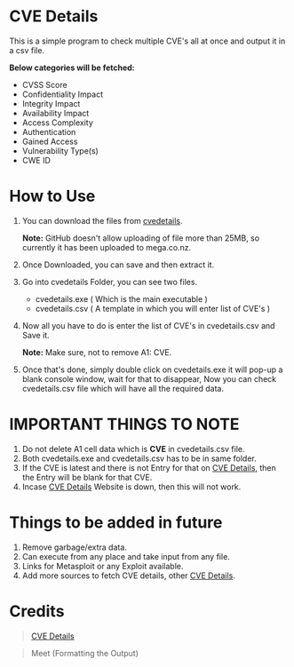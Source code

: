 # CVE Details

This is a simple program to check multiple CVE's all at once and output it in a csv file.

**Below categories will be fetched:**

* CVSS Score
* Confidentiality Impact
* Integrity Impact
* Availability Impact
* Access Complexity
* Authentication
* Gained Access
* Vulnerability Type(s)
* CWE ID

# How to Use

1. You can download the files from <a href="https://mega.nz/file/rFNRAApB#09FrIKS8AsQJYj13gs5ontKLPyfNVlI9rOQ4swF1J_Q" target="_blank">cvedetails</a>.

    **Note:** GitHub doesn't allow uploading of file more than 25MB, so currently it has been uploaded to mega.co.nz.

2. Once Downloaded, you can save and then extract it.
3. Go into cvedetails Folder, you can see two files.
    * cvedetails.exe ( Which is the main executable ) 
    * cvedetails.csv ( A template in which you will enter list of CVE's )
4. Now all you have to do is enter the list of CVE's in cvedetails.csv and Save it.
    
    **Note:** Make sure, not to remove A1: CVE.
5. Once that's done, simply double click on cvedetails.exe it will pop-up a blank console window, wait for that to disappear, Now you can check cvedetails.csv file which will have all the required data.

# IMPORTANT THINGS TO NOTE

1. Do not delete A1 cell data which is **CVE** in cvedetails.csv file.
2. Both cvedetails.exe and cvedetails.csv has to be in same folder.
3. If the CVE is latest and there is not Entry for that on <a href="https://www.cvedetails.com/" target="_blank">CVE Details</a>, then the Entry will be blank for that CVE.
4. Incase <a href="https://www.cvedetails.com/" target="_blank">CVE Details</a> Website is down, then this will not work.

# Things to be added in future

1. Remove garbage/extra data.
2. Can execute from any place and take input from any file.
3. Links for Metasploit or any Exploit available.
4. Add more sources to fetch CVE details, other <a href="https://www.cvedetails.com/" target="_blank">CVE Details</a>.


# Credits

> <a href="https://www.cvedetails.com/" target="_blank">CVE Details</a>

> Meet (Formatting the Output)
